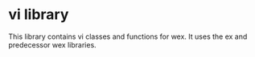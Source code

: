 # vi library

This library contains vi classes and functions for wex.
It uses the ex and predecessor wex libraries.
